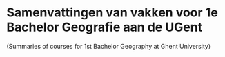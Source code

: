 # Samenvattingen van vakken voor 1e Bachelor Geografie aan de UGent
(Summaries of courses for 1st Bachelor Geography at Ghent University)
